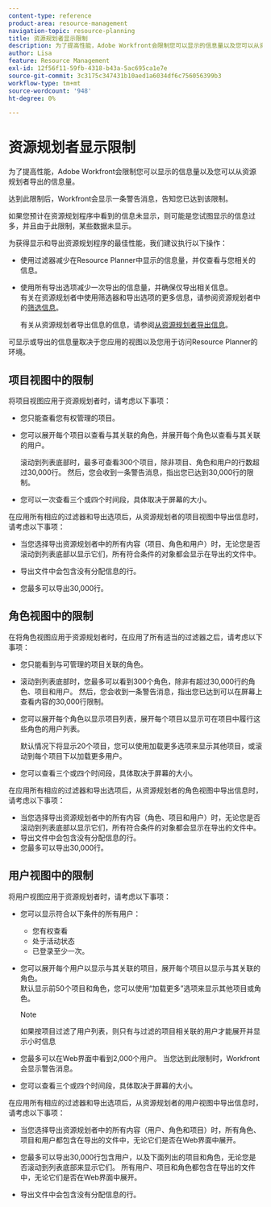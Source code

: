 ```yaml
---
content-type: reference
product-area: resource-management
navigation-topic: resource-planning
title: 资源规划者显示限制
description: 为了提高性能，Adobe Workfront会限制您可以显示的信息量以及您可以从资源规划者导出的信息量。
author: Lisa
feature: Resource Management
exl-id: 12f56f11-59fb-4318-b43a-5ac695ca1e7e
source-git-commit: 3c3175c347431b10aed1a6034df6c756056399b3
workflow-type: tm+mt
source-wordcount: '948'
ht-degree: 0%

---
```


# 资源规划者显示限制

为了提高性能，Adobe Workfront会限制您可以显示的信息量以及您可以从资源规划者导出的信息量。

达到此限制后，Workfront会显示一条警告消息，告知您已达到该限制。

如果您预计在资源规划程序中看到的信息未显示，则可能是您试图显示的信息过多，并且由于此限制，某些数据未显示。

为获得显示和导出资源规划程序的最佳性能，我们建议执行以下操作：

* 使用过滤器减少在Resource Planner中显示的信息量，并仅查看与您相关的信息。
* 使用所有导出选项减少一次导出的信息量，并确保仅导出相关信息。\
  有关在资源规划者中使用筛选器和导出选项的更多信息，请参阅资源规划者中的[筛选信息](../../resource-mgmt/resource-planning/filter-resource-planner.md)。

  有关从资源规划者导出信息的信息，请参阅[从资源规划者导出信息](../../resource-mgmt/resource-planning/export-resource-planner.md)。

可显示或导出的信息量取决于您应用的视图以及您用于访问Resource Planner的环境。

## 项目视图中的限制

将项目视图应用于资源规划者时，请考虑以下事项：

* 您只能查看您有权管理的项目。
* 您可以展开每个项目以查看与其关联的角色，并展开每个角色以查看与其关联的用户。

  滚动到列表底部时，最多可查看300个项目，除非项目、角色和用户的行数超过30,000行。 然后，您会收到一条警告消息，指出您已达到30,000行的限制。

* 您可以一次查看三个或四个时间段，具体取决于屏幕的大小。

在应用所有相应的过滤器和导出选项后，从资源规划者的项目视图中导出信息时，请考虑以下事项：

* 当您选择导出资源规划者中的所有内容（项目、角色和用户）时，无论您是否滚动到列表底部以显示它们，所有符合条件的对象都会显示在导出的文件中。
* 导出文件中会包含没有分配信息的行。

* 您最多可以导出30,000行。

## 角色视图中的限制

在将角色视图应用于资源规划者时，在应用了所有适当的过滤器之后，请考虑以下事项：

* 您只能看到与可管理的项目关联的角色。

* 滚动到列表底部时，您最多可以看到300个角色，除非有超过30,000行的角色、项目和用户。 然后，您会收到一条警告消息，指出您已达到可以在屏幕上查看内容的30,000行限制。
* 您可以展开每个角色以显示项目列表，展开每个项目以显示可在项目中履行这些角色的用户列表。

  默认情况下将显示20个项目，您可以使用加载更多选项来显示其他项目，或滚动到每个项目下以加载更多用户。

* 您可以查看三个或四个时间段，具体取决于屏幕的大小。

在应用所有相应的过滤器和导出选项后，从资源规划者的角色视图中导出信息时，请考虑以下事项：

* 当您选择导出资源规划者中的所有内容（角色、项目和用户）时，无论您是否滚动到列表底部以显示它们，所有符合条件的对象都会显示在导出的文件中。
* 导出文件中会包含没有分配信息的行。
* 您最多可以导出30,000行。

## 用户视图中的限制

将用户视图应用于资源规划者时，请考虑以下事项：

* 您可以显示符合以下条件的所有用户：

   * 您有权查看
   * 处于活动状态
   * 已登录至少一次。

* 您可以展开每个用户以显示与其关联的项目，展开每个项目以显示与其关联的角色。\
  默认显示前50个项目和角色，您可以使用“加载更多”选项来显示其他项目或角色。

  >[!NOTE]
  >
  >如果按项目过滤了用户列表，则只有与过滤的项目相关联的用户才能展开并显示小时信息

* 您最多可以在Web界面中看到2,000个用户。 当您达到此限制时，Workfront会显示警告消息。
* 您可以查看三个或四个时间段，具体取决于屏幕的大小。

在应用所有相应的过滤器和导出选项后，从资源规划者的用户视图中导出信息时，请考虑以下事项：

* 当您选择导出资源规划者中的所有内容（用户、角色和项目）时，所有角色、项目和用户都包含在导出的文件中，无论它们是否在Web界面中展开。

* 您最多可以导出30,000行包含用户，以及下面列出的项目和角色，无论您是否滚动到列表底部来显示它们。 所有用户、项目和角色都包含在导出的文件中，无论它们是否在Web界面中展开。
* 导出文件中会包含没有分配信息的行。

